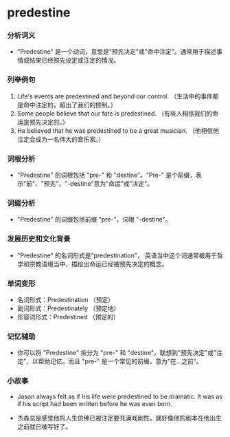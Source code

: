 # predestine

### 分析词义

  

*   "Predestine" 是一个动词，意思是"预先决定"或"命中注定"。通常用于描述事情或结果已经预先设定或注定的情况。

  

### 列举例句

  

1.  Life's events are predestined and beyond our control. （生活中的事件都是命中注定的，超出了我们的控制。）
2.  Some people believe that our fate is predestined. （有些人相信我们的命运是预先决定的。）
3.  He believed that he was predestined to be a great musician. （他相信他注定会成为一名伟大的音乐家。）

  

### 词根分析

  

*   "Predestine" 的词根包括 "pre-" 和 "destine"。"Pre-" 是个前缀，表示"前"、"预先"。"-destine"意为"命运"或"决定"。

  

### 词缀分析

  

*   "Predestine" 的词缀包括前缀 "pre-"，词根 "-destine"。

  

### 发展历史和文化背景

  

*   "Predestine" 的名词形式是"predestination"， 英语当中这个词通常被用于哲学和宗教语境当中，描绘出命运已经被预先决定的概念。

  

### 单词变形

  

*   名词形式：Predestination （预定）
*   副词形式：Predestinately （预定地）
*   形容词形式：Predestined （预定的）

  

### 记忆辅助

  

*   你可以将 "Predestine" 拆分为 "pre-" 和 "destine"，联想到"预先决定"或"注定"，以帮助记忆。而且 "pre-" 是一个常见的前缀，意为"在...之前"。

  

### 小故事

  

*   Jason always felt as if his life were predestined to be dramatic. It was as if his script had been written before he was even born.
    
      
    
*   杰森总是感觉他的人生仿佛已被注定要充满戏剧性。就好像他的剧本在他出生之前就已被写好了。

